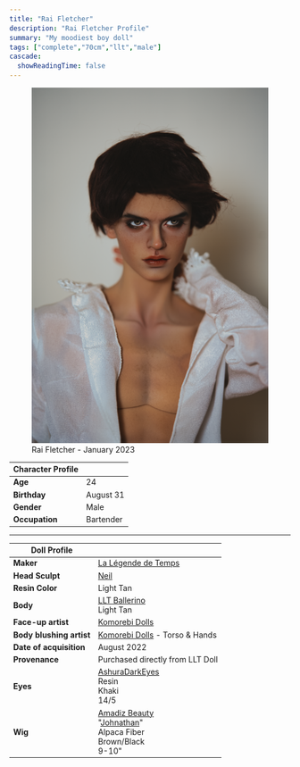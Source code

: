 ```yaml
---
title: "Rai Fletcher"
description: "Rai Fletcher Profile"
summary: "My moodiest boy doll"
tags: ["complete","70cm","llt","male"]
cascade:
  showReadingTime: false
---
```

<figure><img src="rai-shirtless.png" class="doll-profile-img" class="doll-profile-img" alt="A tan male doll with dark brown hair posing with one hand holding his neck wearing a open collared white shirt" width="500"><figcaption>Rai Fletcher - January 2023</figcaption></figure> 

| Character Profile | |
| ----- | ---|
| **Age** | 24 |
| **Birthday** | August 31 |
| **Gender** | Male |
| **Occupation** | Bartender |

---

| Doll Profile | |
| ----- | ---|
| **Maker** | [La Légende de Temps](https://lltdoll.com/index.html) |
| **Head Sculpt** | [Neil](https://lltdoll.com/store/store.html?show=wholeDoll/NEIL1.html) |
| **Resin Color** | Light Tan |
| **Body** | [LLT Ballerino](https://lltdoll.com/store/store.html?show=wholeDoll/NEIL1.html) <br> Light Tan |
| **Face-up artist** | [Komorebi Dolls](https://komorebidolls.com/) |
| **Body blushing artist** | [Komorebi Dolls](https://komorebidolls.com/) - Torso & Hands|
| **Date of acquisition** | August 2022 |
| **Provenance** | Purchased directly from LLT Doll|
| **Eyes** | [AshuraDarkEyes](https://www.etsy.com/shop/ashuradarkeyes) <br> Resin <br> Khaki <br> 14/5 |
| **Wig** | [Amadiz Beauty](https://www.amadiz.art/) <br> "[Johnathan](https://www.amadiz.art/product-page/jonathan)" <br> Alpaca Fiber <br> Brown/Black <br> 9-10" |